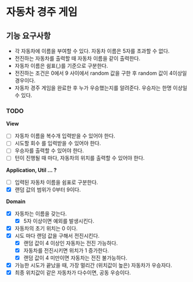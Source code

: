 # 자동차 경주 게임

## 기능 요구사항
- 각 자동차에 이름을 부여할 수 있다. 자동차 이름은 5자를 초과할 수 없다.  
- 전진하는 자동차를 출력할 때 자동차 이름을 같이 출력한다.
- 자동차 이름은 쉼표(,)를 기준으로 구분한다.
- 전진하는 조건은 0에서 9 사이에서 random 값을 구한 후 random 값이 4이상일 경우이다.
- 자동차 경주 게임을 완료한 후 누가 우승했는지를 알려준다. 우승자는 한명 이상일 수 있다.

### TODO
**View**
- [ ] 자동차 이름을 복수개 입력받을 수 있어야 한다.
- [ ] 시도할 회수 를 입력받을 수 있어야 한다.
- [ ] 우승자를 출력할 수 있어야 한다.
- [ ] 턴이 진행될 때 마다, 자동차의 위치를 출력할 수 있어야 한다.

**Application, Util ... ?**
- [ ] 입력된 자동차 이름을 쉼표로 구분한다.
- [x] 랜덤 값의 범위가 0부터 9이다.

**Domain**
- [x] 자동차는 이름을 갖는다.
  - [x] 5자 이상이면 예외를 발생시킨다.
- [x] 자동차의 초기 위치는 0 이다.
- [x] 시도 마다 랜덤 값을 구해서 전진시킨다.
  - [x] 랜덤 값이 4 이상인 자동차는 전진 가능하다.
  - [x] 자동차를 전진시키면 위치가 1 증가한다.   
  - [x] 랜덤 값이 4 미만이면 자동차는 전진 불가능하다.
- [x] 가능한 시도가 끝났을 때, 가장 멀리간 (위치값이 높은) 자동차가 우승자다.
- [x] 최종 위치값이 같은 자동차가 다수이면, 공동 우승이다.
